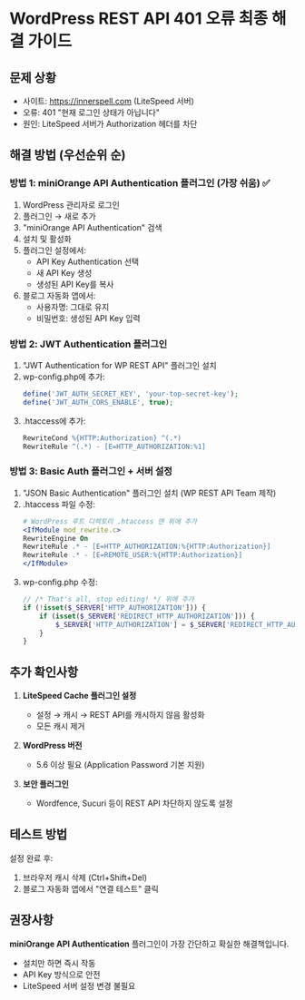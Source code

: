 # WordPress REST API 401 오류 최종 해결 가이드

## 문제 상황
- 사이트: https://innerspell.com (LiteSpeed 서버)
- 오류: 401 "현재 로그인 상태가 아닙니다"
- 원인: LiteSpeed 서버가 Authorization 헤더를 차단

## 해결 방법 (우선순위 순)

### 방법 1: miniOrange API Authentication 플러그인 (가장 쉬움) ✅

1. WordPress 관리자로 로그인
2. 플러그인 → 새로 추가
3. "miniOrange API Authentication" 검색
4. 설치 및 활성화
5. 플러그인 설정에서:
   - API Key Authentication 선택
   - 새 API Key 생성
   - 생성된 API Key를 복사
6. 블로그 자동화 앱에서:
   - 사용자명: 그대로 유지
   - 비밀번호: 생성된 API Key 입력

### 방법 2: JWT Authentication 플러그인

1. "JWT Authentication for WP REST API" 플러그인 설치
2. wp-config.php에 추가:
   ```php
   define('JWT_AUTH_SECRET_KEY', 'your-top-secret-key');
   define('JWT_AUTH_CORS_ENABLE', true);
   ```
3. .htaccess에 추가:
   ```apache
   RewriteCond %{HTTP:Authorization} ^(.*)
   RewriteRule ^(.*) - [E=HTTP_AUTHORIZATION:%1]
   ```

### 방법 3: Basic Auth 플러그인 + 서버 설정

1. "JSON Basic Authentication" 플러그인 설치 (WP REST API Team 제작)
2. .htaccess 파일 수정:
   ```apache
   # WordPress 루트 디렉토리 .htaccess 맨 위에 추가
   <IfModule mod_rewrite.c>
   RewriteEngine On
   RewriteRule .* - [E=HTTP_AUTHORIZATION:%{HTTP:Authorization}]
   RewriteRule .* - [E=REMOTE_USER:%{HTTP:Authorization}]
   </IfModule>
   ```
3. wp-config.php 수정:
   ```php
   // /* That's all, stop editing! */ 위에 추가
   if (!isset($_SERVER['HTTP_AUTHORIZATION'])) {
       if (isset($_SERVER['REDIRECT_HTTP_AUTHORIZATION'])) {
           $_SERVER['HTTP_AUTHORIZATION'] = $_SERVER['REDIRECT_HTTP_AUTHORIZATION'];
       }
   }
   ```

## 추가 확인사항

1. **LiteSpeed Cache 플러그인 설정**
   - 설정 → 캐시 → REST API를 캐시하지 않음 활성화
   - 모든 캐시 제거

2. **WordPress 버전**
   - 5.6 이상 필요 (Application Password 기본 지원)

3. **보안 플러그인**
   - Wordfence, Sucuri 등이 REST API 차단하지 않도록 설정

## 테스트 방법

설정 완료 후:
1. 브라우저 캐시 삭제 (Ctrl+Shift+Del)
2. 블로그 자동화 앱에서 "연결 테스트" 클릭

## 권장사항

**miniOrange API Authentication** 플러그인이 가장 간단하고 확실한 해결책입니다.
- 설치만 하면 즉시 작동
- API Key 방식으로 안전
- LiteSpeed 서버 설정 변경 불필요